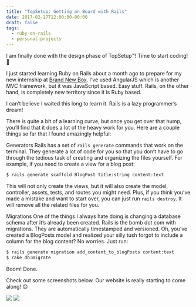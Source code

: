 ```yaml
---
title: "TopSetup: Getting on Board with Rails"
date: 2017-02-17T12:00:00-00:00
draft: false
tags:
  - ruby-on-rails
  - personal-projects
---
```


I am finally done with the design phase of TopSetup™! Time to start coding! 🤗

I just started learning Ruby on Rails about a month ago to prepare for my new internship at [Brand New Box][1]. I’ve used AngularJS which is another MVC framework, but it was JavaScript based. Easy stuff. Rails, on the other hand, is completely new territory since it is Ruby based.

I can’t believe I waited this long to learn it. Rails is a lazy programmer’s dream!

There is quite a bit of a learning curve, but once you get over that hump, you’ll find that it does a lot of the heavy work for you. Here are a couple things so far that I found amazingly helpful:

Generators
Rails has a set of `rails generate` commands that work on the terminal. They generate a lot of code for you so that you don’t have to go through the tedious task of creating and organizing the files yourself. For example, if you need to create a view for a blog post:

```bash
$ rails generate scaffold BlogPost title:string content:text
```

This will not only create the views, but it will also create the model, controller, assets, tests, and routes you might need. Plus, if you think you’ve made a mistake and want to start over, you can just run `rails destroy`. It will remove all the related files for you.

Migrations
One of the things I always hate doing is changing a database schema after it’s already been created. Rails is the bomb dot com with migrations. They are automatically timestamped and versioned. Oh, you’ve created a BlogPosts model and realized your silly tush forgot to include a column for the blog content? No worries. Just run:

```bash
$ rails generate migration add_content_to_blogPosts content:text
$ rake db:migrate
```

Boom! Done.

Check out some screenshots below. Our website is really starting to come along! 😊

<img src="http://i.imgur.com/DIoTY6B.png">

<img src="http://i.imgur.com/uIUALe7.png">

[1]: http://brandnewbox.com/
